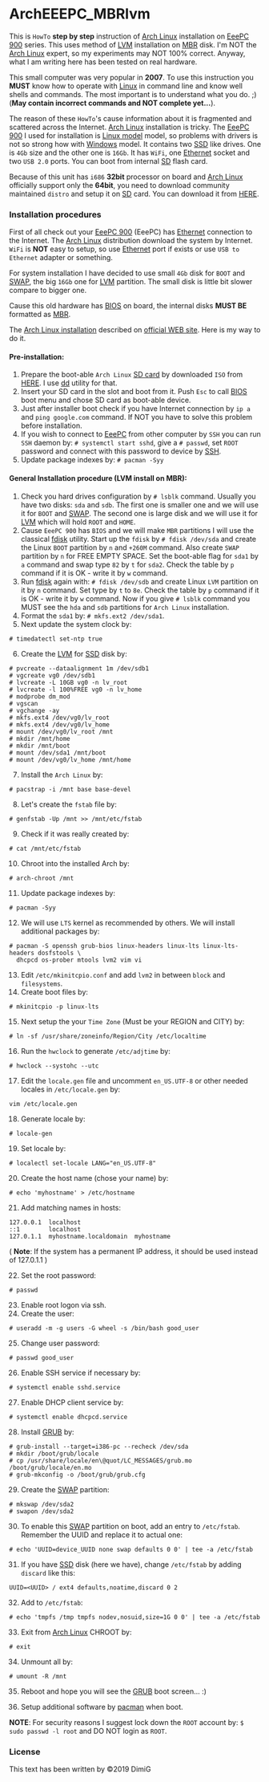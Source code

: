 ArchEEEPC_MBRlvm
================
This is `HowTo` **step by step** instruction of [Arch Linux][archlnx] installation on [EeePC 900][eeepc] series. This uses method of [LVM][lvm] installation on [MBR][mbr] disk. I'm NOT the [Arch Linux][archlnx] expert, so my experiments may NOT 100% correct. Anyway, what I am writing here has been tested on real hardware.  

This small computer was very popular in **2007**. To use this instruction you **MUST** know how to operate with [Linux][lnx] in command line and know well shells and commands. The most important is to understand what you do. ;) (**May contain incorrect commands and NOT complete yet...**).  

The reason of these `HowTo`'s cause information about it is fragmented and scattered across the Internet. [Arch Linux][archlnx] installation is tricky. The [EeePC 900][eeepc] I used for installation is [Linux model][lnx] model, so problems with drivers is not so strong how with [Windows][windows] model. It contains two [SSD][ssd] like drives. One is `4Gb` size and the other one is `16Gb`. It has `WiFi`, one [Ethernet][ethernet] socket and two `USB 2.0` ports. You can boot from internal [SD][sd] flash card.  

Because of this unit has `i686` **32bit** processor on board and [Arch Linux][archlnx] officially support only the **64bit**, you need to download community maintained `distro` and setup it on [SD][sd] card. You can download it from [HERE][archdl].  

### Installation procedures

First of all check out your [EeePC 900][eeepc] (EeePC) has [Ethernet][ethernet] connection to the Internet. The [Arch Linux][archlnx] distribution download the system by Internet. `WiFi` is **NOT** easy to setup, so use [Ethernet][ethernet] port if exists or use `USB to Ethernet` adapter or something.  

For system installation I have decided to use small `4Gb` disk for `BOOT` and [SWAP][swap], the big `16Gb` one for [LVM][lvm] partition. The small disk is little bit slower compare to bigger one.  

Cause this old hardware has [BIOS][bios] on board, the internal disks **MUST BE** formatted as [MBR][mbr].  

The [Arch Linux installation][archinst] described on [official WEB site][archinst]. Here is my way to do it.  

#### Pre-installation:

 1.  Prepare the boot-able `Arch Linux` [SD card][sd] by downloaded `ISO` from [HERE][archdl]. I use [dd][dd] utility for that.  
 2.  Insert your SD card in the slot and boot from it. Push `Esc` to call [BIOS][bios] boot menu and chose SD card as boot-able device.  
 3.  Just after installer boot check if you have Internet connection by `ip a` and `ping google.com` command. If NOT you have to solve this problem before installation.  
 4.  If you wish to connect to [EeePC][eeepc] from other computer by `SSH` you can run `SSH` daemon by: `# systemctl start sshd`, give a `# passwd`, set `ROOT` password and connect with this password to device by [SSH][ssh].  
 5.  Update package indexes by: `# pacman -Syy`  

#### General Installation procedure (LVM install on MBR):

 1.  Check you hard drives configuration by `# lsblk` command. Usually you have two disks: `sda` and `sdb`. The first one is smaller one and we will use it for `BOOT` and [SWAP][swap]. The second one is large disk and we will use it for [LVM][lvm] which will hold `ROOT` and `HOME`.  
 2.  Cause `EeePC 900` has `BIOS` and we will make `MBR` partitions I will use the classical [fdisk][fdisk] utility. Start up the `fdisk` by `# fdisk /dev/sda` and create the Linux `BOOT` partition by `n` and `+260M` command. Also create `SWAP` partition by `n` for FREE EMPTY SPACE. Set the boot-able flag for `sda1` by `a` command and swap type `82` by `t` for `sda2`. Check the table by `p` command if it is OK - write it by `w` command.  
 3.  Run [fdisk][fdisk] again with: `# fdisk /dev/sdb` and create Linux `LVM` partition on it by `n` command. Set type by `t` to `8e`. Check the table by `p` command if it is OK - write it by `w` command. Now if you give `# lsblk` command you MUST see the `hda` and `sdb` partitions for `Arch Linux` installation.  
 4.  Format the `sda1` by: `# mkfs.ext2 /dev/sda1`.  
 5.  Next update the system clock by:  
 ```
 # timedatectl set-ntp true
 ```
 6.  Create the [LVM][lvm] for [SSD][ssd] disk by:  
 ```
 # pvcreate --dataalignment 1m /dev/sdb1
 # vgcreate vg0 /dev/sdb1
 # lvcreate -L 10GB vg0 -n lv_root
 # lvcreate -l 100%FREE vg0 -n lv_home
 # modprobe dm_mod
 # vgscan
 # vgchange -ay
 # mkfs.ext4 /dev/vg0/lv_root
 # mkfs.ext4 /dev/vg0/lv_home
 # mount /dev/vg0/lv_root /mnt
 # mkdir /mnt/home
 # mkdir /mnt/boot
 # mount /dev/sda1 /mnt/boot
 # mount /dev/vg0/lv_home /mnt/home
 ```
 7.  Install the `Arch Linux` by:  
 ```
 # pacstrap -i /mnt base base-devel
 ```
 8.  Let's create the `fstab` file by:  
 ```
 # genfstab -Up /mnt >> /mnt/etc/fstab
 ```
 9.  Check if it was really created by:  
 ```
 # cat /mnt/etc/fstab
 ```
 10. Chroot into the installed Arch by:  
 ```
 # arch-chroot /mnt
 ```
 11. Update package indexes by:  
 ```
 # pacman -Syy
 ```
 12. We will use `LTS` kernel as recommended by others. We will install additional packages by:  
 ```
 # pacman -S openssh grub-bios linux-headers linux-lts linux-lts-headers dosfstools \
   dhcpcd os-prober mtools lvm2 vim vi
 ```
 13. Edit `/etc/mkinitcpio.conf` and add `lvm2` in between `block` and `filesystems`.  
 14. Create boot files by:  
 ```
 # mkinitcpio -p linux-lts
 ```
 15. Next setup the your `Time Zone` (Must be your REGION and CITY) by:  
 ```
 # ln -sf /usr/share/zoneinfo/Region/City /etc/localtime
 ```
 16. Run the `hwclock` to generate `/etc/adjtime` by:  
 ```
 # hwclock --systohc --utc
 ```
 17. Edit the `locale.gen` file and uncomment `en_US.UTF-8` or other needed locales in `/etc/locale.gen` by:  
 ```
 vim /etc/locale.gen
 ```
 18. Generate locale by:  
 ```
 # locale-gen
 ```
 19. Set locale by:  
 ```
 # localectl set-locale LANG="en_US.UTF-8"
 ```
 20. Create the host name (chose your name) by:  
 ```
 # echo 'myhostname' > /etc/hostname
 ```
 21. Add matching names in hosts:  
 ```
 127.0.0.1	localhost
 ::1		localhost
 127.0.1.1	myhostname.localdomain	myhostname
 ```
 ( **Note**: If the system has a permanent IP address, it should be used instead of 127.0.1.1 )  

 22. Set the root password:  
 ```
 # passwd
 ```
 23. Enable root logon via ssh.  
 24. Create the user:  
 ```
 # useradd -m -g users -G wheel -s /bin/bash good_user
 ```
 25. Change user password:  
 ```
 # passwd good_user
 ```
 26. Enable SSH service if necessary by:  
 ```
 # systemctl enable sshd.service
 ```
 27. Enable DHCP client service by:  
 ```
 # systemctl enable dhcpcd.service
 ```
 28. Install [GRUB][grub] by:  
 ```
 # grub-install --target=i386-pc --recheck /dev/sda
 # mkdir /boot/grub/locale
 # cp /usr/share/locale/en\@quot/LC_MESSAGES/grub.mo /boot/grub/locale/en.mo
 # grub-mkconfig -o /boot/grub/grub.cfg
 ```
 29. Create the [SWAP][swap] partition:  
 ```
 # mkswap /dev/sda2
 # swapon /dev/sda2
 ```
 30. To enable this [SWAP][swap] partition on boot, add an entry to `/etc/fstab`. Remember the UUID and replace it to actual one:  
 ```
 # echo 'UUID=device_UUID none swap defaults 0 0' | tee -a /etc/fstab
 ```
 31. If you have [SSD][ssd] disk (here we have), change `/etc/fstab` by adding `discard` like this:  
 ```
 UUID=<UUID> / ext4 defaults,noatime,discard 0 2
 ```
 32. Add to `/etc/fstab`:  
 ```
 # echo 'tmpfs /tmp tmpfs nodev,nosuid,size=1G 0 0' | tee -a /etc/fstab
 ```
 33. Exit from [Arch Linux][archlnx] CHROOT by:  
 ```
 # exit
 ```
 34. Unmount all by:  
 ```
 # umount -R /mnt
 ```
 35. Reboot and hope you will see the [GRUB][grub] boot screen... :)  
 
 36. Setup additional software by [pacman][pacman] when boot.  

**NOTE**: For security reasons I suggest lock down the `ROOT` account by: `$ sudo passwd -l root` and DO NOT login as `ROOT`.  

### License

This text has been written by ©2019 DimiG

[archlnx]:https://www.archlinux.org
[eeepc]:https://en.wikipedia.org/wiki/Asus_Eee_PC
[lnx]:https://en.wikipedia.org/wiki/Linux
[bash]:https://en.wikipedia.org/wiki/Bash_(Unix_shell)
[windows]:https://en.wikipedia.org/wiki/Microsoft_Windows
[sd]:https://ru.wikipedia.org/wiki/Secure_Digital
[ssd]:https://en.wikipedia.org/wiki/Solid-state_drive
[archdl]:https://www.archlinux32.org/download/
[ethernet]:https://en.wikipedia.org/wiki/Ethernet
[archinst]:https://wiki.archlinux.org/index.php/Installation_guide
[lvm]:https://en.wikipedia.org/wiki/Logical_Volume_Manager_(Linux)
[mbr]:https://en.wikipedia.org/wiki/Master_boot_record
[bios]:https://en.wikipedia.org/wiki/BIOS
[dd]:https://wiki.archlinux.org/index.php/Dd
[ssh]:https://en.wikipedia.org/wiki/Secure_Shell
[fdisk]:https://en.wikipedia.org/wiki/Fdisk
[grub]:https://wiki.archlinux.org/index.php/GRUB
[swap]:https://wiki.archlinux.org/index.php/Swap
[uuid]:https://en.wikipedia.org/wiki/Universally_unique_identifier
[pacman]:https://www.archlinux.org/pacman/
